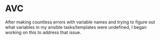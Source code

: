 # AVC

After making countless errors with variable names and trying to figure out what variables in my ansible tasks/templates were undefined, I began working on this to address that issue.
